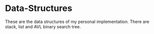 # Data-Structures
These are the data structures of my personal implementation. There are stack, list and AVL binary search tree.
